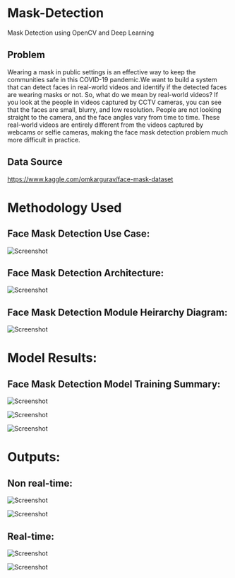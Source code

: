# Mask-Detection

Mask Detection using OpenCV and Deep Learning

## Problem

Wearing a mask in public settings is an effective way to keep the communities safe in this COVID-19 pandemic.We want to build a system that can detect faces in real-world videos and identify if the detected faces are wearing masks or not. So, what do we mean by real-world videos? If you look at the people in videos captured by CCTV cameras, you can see that the faces are small, blurry, and low resolution. People are not looking straight to the camera, and the face angles vary from time to time. These real-world videos are entirely different from the videos captured by webcams or selfie cameras, making the face mask detection problem much more difficult in practice.


## Data Source 

https://www.kaggle.com/omkargurav/face-mask-dataset


# Methodology Used

## Face Mask Detection Use Case:

![Screenshot](images/Face_Mask_Detection_Usecase.png)


## Face Mask Detection Architecture:

![Screenshot](images/Face_Mask_Detection.png)


## Face Mask Detection Module Heirarchy Diagram:

![Screenshot](images/hierarchy.png)


# Model Results:

## Face Mask Detection Model Training Summary:

![Screenshot](images/accuracy.png)

![Screenshot](images/loss.png)

![Screenshot](images/cm.png)


# Outputs:

## Non real-time:

![Screenshot](images/masked1.png)

![Screenshot](images/unmasked1.png)

## Real-time:

![Screenshot](images/mask.png)

![Screenshot](images/unmask.png)






